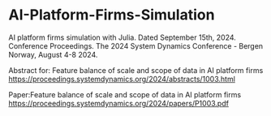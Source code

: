 # AI-Platform-Firms-Simulation
AI platform firms simulation with Julia. Dated September 15th, 2024.
Conference Proceedings. The 2024 System Dynamics Conference - Bergen Norway, August 4-8 2024.

Abstract for: Feature balance of scale and scope of data in AI platform firms
https://proceedings.systemdynamics.org/2024/abstracts/1003.html

Paper:Feature balance of scale and scope of data in AI platform firms
https://proceedings.systemdynamics.org/2024/papers/P1003.pdf
